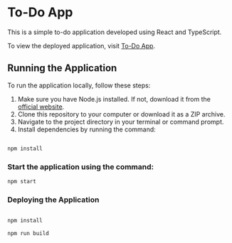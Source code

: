 # To-Do App

This is a simple to-do application developed using React and TypeScript.

To view the deployed application, visit [To-Do App](https://seraphimsyv.github.io/Calculator-App-Deploy).

## Running the Application

To run the application locally, follow these steps:

1. Make sure you have Node.js installed. If not, download it from the [official website](https://nodejs.org/).
2. Clone this repository to your computer or download it as a ZIP archive.
3. Navigate to the project directory in your terminal or command prompt.
4. Install dependencies by running the command:
```bash

npm install

```

### Start the application using the command:

```bash
npm start
```

### Deploying the Application

```bash

npm install

npm run build

```

